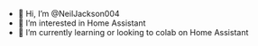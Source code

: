 - 👋 Hi, I’m @NeilJackson004
- 👀 I’m interested in Home Assistant
- 🌱 I’m currently learning or looking to colab on Home Assistant

<!---
NeilJackson004/NeilJackson004 is a ✨ special ✨ repository because its `README.md` (this file) appears on your GitHub profile.
You can click the Preview link to take a look at your changes.
--->
